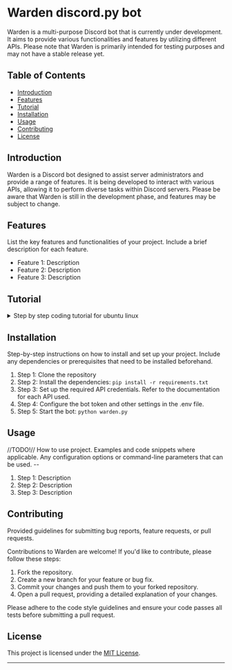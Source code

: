 # Warden discord.py bot

Warden is a multi-purpose Discord bot that is currently under development. It aims to provide various functionalities and features by utilizing different APIs. 
Please note that Warden is primarily intended for testing purposes and may not have a stable release yet.


## Table of Contents

- [Introduction](#introduction)
- [Features](#features)
- [Tutorial](#tutorial)
- [Installation](#installation)
- [Usage](#usage)
- [Contributing](#contributing)
- [License](#license)

## Introduction

Warden is a Discord bot designed to assist server administrators and provide a range of features. It is being developed to interact with various APIs, allowing it to perform diverse tasks within Discord servers. Please be aware that Warden is still in the development phase, and features may be subject to change.

## Features

List the key features and functionalities of your project. Include a brief description for each feature.

- Feature 1: Description
- Feature 2: Description
- Feature 3: Description

## Tutorial
<details>

<summary> Step by step coding tutorial for ubuntu linux </summary>

1. Create a python venv (Virtual Environment)
- Create directory in your home directory to store all venvs: 
`mkdir ~/.venvs`
- Create venv using python: 
`python3 -m venv ~/.venvs/discord`
- Before installing requirements, activate the venv 
`source ~/.venvs/discord/bin/activate`
- Your prompt should look like this now: "(discord) user@host:~$"
- You can now install requirements using:
`pip install discord.py`
`pip install python-dotenv`
- Create directory to contain project's files & go into created directory:
`mkdir warden-bot`
- Save your environment's requirements to a file:
`pip freeze > requirements.txt`
2. Build the simple bot
- Go to your venv directory then create and open .env file
`touch .env`
`vi .env`
add the following lines 
    - Replace Y0UR.DISCORD-.TOKEN-FROM-DISCORD with your discord token
    - Replace YOURGUILDID with your server's (guild) id
```
DISCORD_TOKEN=Y0UR.DISCORD-.TOKEN-HERE-EEEE!
DISCORD_GUILD=YOURGUILDIDHERE
```
- Create file to start coding and open it using editor of your choice:
`touch warden.py`
`vi warden.py`
- Add the following imports 
```
import discord # import discord.py library
import os # to get token from .env file
from dotenv import load_dotenv
```
- Retrieve the Discord API token and your guild from environment variables
```
load_dotenv()
DISCORD_TOKEN = os.getenv('DISCORD_TOKEN') 
GUILD_ID = os.getenv('GUILD_ID') #discord.Object(id=gggguuuuiiillldddID)
```
- Add the discord's intents
```
intents = discord.Intents.default()
client = discord.Client(intents=intents)
```
- Example code
```
import discord
import os
from dotenv import load_dotenv

load_dotenv() #load dotenv variables
discord_token = os.getenv('DISCORD_TOKEN')
discord_guild = os.getenv('DISCORD_GUILD')

class MyClient(discord.Client):
    def __init__(self, intents):
        super().__init__(intents=intents)
    async def on_ready(self):
        print(f"Logged in as { self.user.name } (ID:{ self.user.id })")
        print(f"discord.py API version: { discord.__version__ }")
        print(f"------------------------------------------------")
        print(f"Setting {self.user.name}'s status to { 'do not disturb','r' }")
        await self.change_presence(status=discord.Status.dnd)

intents = discord.Intents.default()
intents.message_content = True
intents.voice_states = True

client = MyClient(intents=intents)
client.run(discord_token)
```

> Still much to do... :)
</details>

## Installation

Step-by-step instructions on how to install and set up your project. Include any dependencies or prerequisites that need to be installed beforehand.

1. Step 1: Clone the repository
2. Step 2: Install the dependencies: `pip install -r requirements.txt`
3. Step 3: Set up the required API credentials. Refer to the documentation for each API used.
4. Step 4: Configure the bot token and other settings in the .env file.
5. Step 5: Start the bot: `python warden.py`

## Usage

//TODO!// How to use project. Examples and code snippets where applicable. Any configuration options or command-line parameters that can be used. -- 

1. Step 1: Description
2. Step 2: Description
3. Step 3: Description

## Contributing

Provided guidelines for submitting bug reports, feature requests, or pull requests.

Contributions to Warden are welcome! If you'd like to contribute, please follow these steps:

1. Fork the repository.
2. Create a new branch for your feature or bug fix.
3. Commit your changes and push them to your forked repository.
4. Open a pull request, providing a detailed explanation of your changes.

Please adhere to the code style guidelines and ensure your code passes all tests before submitting a pull request.

## License

This project is licensed under the [MIT License](https://opensource.org/licenses/MIT).

---